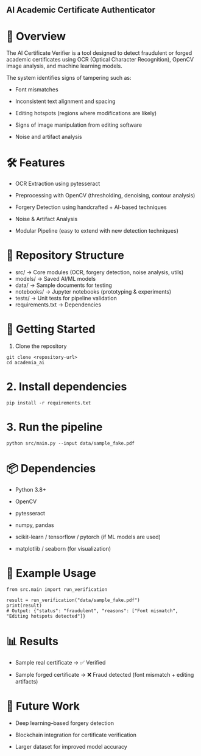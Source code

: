 ## AI Academic Certificate  Authenticator
# 📌 Overview

The AI Certificate Verifier is a tool designed to detect fraudulent or forged academic certificates using OCR (Optical Character Recognition), OpenCV image analysis, and machine learning models.

The system identifies signs of tampering such as:

- Font mismatches

- Inconsistent text alignment and spacing

- Editing hotspots (regions where modifications are likely)

- Signs of image manipulation from editing software

- Noise and artifact analysis

# 🛠️ Features

- OCR Extraction using pytesseract

- Preprocessing with OpenCV (thresholding, denoising, contour analysis)

- Forgery Detection using handcrafted + AI-based techniques

- Noise & Artifact Analysis

- Modular Pipeline (easy to extend with new detection techniques)

# 📂 Repository Structure
- src/ → Core modules (OCR, forgery detection, noise analysis, utils)
- models/ → Saved AI/ML models
- data/ → Sample documents for testing
- notebooks/ → Jupyter notebooks (prototyping & experiments)
- tests/ → Unit tests for pipeline validation
- requirements.txt → Dependencies

# 🚀 Getting Started
1. Clone the repository
```
git clone <repository-url>
cd academia_ai
```

# 2. Install dependencies
```
pip install -r requirements.txt
```
# 3. Run the pipeline
```
python src/main.py --input data/sample_fake.pdf
```

# 📦 Dependencies

- Python 3.8+

- OpenCV

- pytesseract

- numpy, pandas

- scikit-learn / tensorflow / pytorch (if ML models are used)

- matplotlib / seaborn (for visualization)

# 🧪 Example Usage
```
from src.main import run_verification

result = run_verification("data/sample_fake.pdf")
print(result)
# Output: {"status": "fraudulent", "reasons": ["Font mismatch", "Editing hotspots detected"]}
```
# 📊 Results

- Sample real certificate → ✅ Verified

- Sample forged certificate → ❌ Fraud detected (font mismatch + editing artifacts)

# 📌 Future Work

- Deep learning–based forgery detection

- Blockchain integration for certificate verification

- Larger dataset for improved model accuracy
